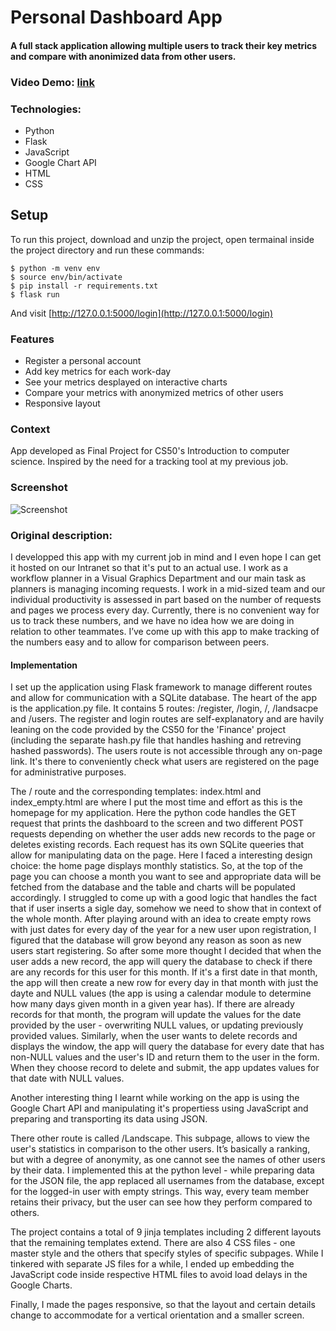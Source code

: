 # Personal Dashboard App
#### A full stack application allowing multiple users to track their key metrics and compare with anonimized data from other users.


### Video Demo:  [link](https://www.youtube.com/watch?v=XrkCiLXXUuA&feature=youtu.be)

### Technologies:
* Python
* Flask
* JavaScript
* Google Chart API
* HTML
* CSS

## Setup
To run this project, download and unzip the project, open termainal inside the project directory and run these commands:

```
$ python -m venv env
$ source env/bin/activate
$ pip install -r requirements.txt
$ flask run
```
And visit [http://127.0.0.1:5000/login](http://127.0.0.1:5000/login)

### Features
* Register a personal account
* Add key metrics for each work-day
* See your metrics desplayed on interactive charts
* Compare your metrics with anonymized metrics of other users
* Responsive layout

### Context
App developed as Final Project for CS50's Introduction to computer science.
Inspired by the need for a tracking tool at my previous job.

### Screenshot
![Screenshot](https://nishijama.github.io/PersonalWebpage/static/images/DashboardScreen.png)

### Original description:

I developped this app with my current job in mind and I even hope I can get it hosted on our Intranet so that it's put to an actual use.
I work as a workflow planner in a Visual Graphics Department and our main task as planners is managing incoming requests.
I work in a mid-sized team and our individual productivity is assessed in part based on the number of requests and pages we process every day.
Currently, there is no convenient way for us to track these numbers, and we have no idea how we are doing in relation to other teammates.
I’ve come up with this app to make tracking of the numbers easy and to allow for comparison between peers.

#### Implementation
I set up the application using Flask framework to manage different routes and allow for communication with a SQLite database.
The heart of the app is the application.py file. It contains 5 routes: /register, /login, /, /landsacpe and /users.
The register and login routes are self-explanatory and are havily leaning on the code provided by the CS50 for the 'Finance'
project (including the separate hash.py file that handles hashing and retreving hashed passwords).
The users route is not accessible through any on-page link. It's there to conveniently check what users are registered on
the page for administrative purposes.

The / route and the corresponding templates: index.html and index_empty.html are where
I put the most time and effort as this is the homepage for my application. Here the python code handles the GET request that prints
the dashboard to the screen and two different POST requests depending on whether the user adds new records to the page or deletes
existing records. Each request has its own SQLite queeries that allow for manipulating data on the page. Here I faced a interesting
design choice: the home page displays monthly statistics. So, at the top of the page you can choose a month you want to see and
appropriate data will be fetched from the database and the table and charts will be populated accordingly. I struggled to come up
with a good logic that handles the fact that if user inserts a sigle day, somehow we need to show that in context of the whole month.
After playing around with an idea to create empty rows with just dates for every day of the year for a new user upon registration,
I figured that the database will grow beyond any reason as soon as new users start registering. So after some more thought I decided
that when the user adds a new record, the app will query the database to check if there are any records for this user for this month.
If it's a first date in that month, the app will then create a new row for every day in that month with just the dayte and NULL values
(the app is using a calendar module to determine how many days given month in a given year has). If there are already records for that
month, the program will update the values for the date provided by the user - overwriting NULL values, or updating previously provided
values. Similarly, when the user wants to delete records and displays the window, the app will query the database for every date that has
non-NULL values and the user's ID and return them to the user in the form. When they choose record to delete and submit, the app
updates values for that date with NULL values.

Another interesting thing I learnt while working on the app is using the Google Chart API and manipulating it's propertiess using JavaScript
and preparing and transporting its data using JSON.

There other route is called /Landscape. This subpage, allows to view the user's statistics in comparison to the other users.
It’s basically a ranking, but with a degree of anonymity, as one cannot see the names of other users by their data.
I implemented this at the python level - while preparing data for the JSON file, the app replaced all usernames from the database,
except for the logged-in user with empty strings. This way, every team member retains their privacy, but the user can see how they perform compared to others.


The project contains a total of 9 jinja templates including 2 different layouts that the remaining templates extend. There are also 4 CSS files - one
master style and the others that specify styles of specific subpages.
While I tinkered with separate JS files for a while, I ended up embedding the JavaScript code inside respective HTML files to avoid load delays in the
Google Charts.

Finally, I made the pages responsive, so that the layout and certain details change to accommodate for a vertical orientation and a smaller screen.





